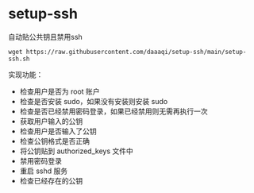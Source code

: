 # setup-ssh
自动贴公共钥且禁用ssh

```
wget https://raw.githubusercontent.com/daaaqi/setup-ssh/main/setup-ssh.sh
```
 实现功能：

* 检查用户是否为 root 账户
* 检查是否安装 sudo，如果没有安装则安装 sudo
* 检查是否已经禁用密码登录，如果已经禁用则无需再执行一次
* 获取用户输入的公钥
* 检查用户是否输入了公钥
* 检查公钥格式是否正确
* 将公钥贴到 authorized_keys 文件中
* 禁用密码登录
* 重启 sshd 服务
* 检查已经存在的公钥
